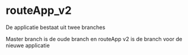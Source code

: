 routeApp_v2
===========
De applicatie bestaat uit twee branches 

Master branch is de oude branch en routeApp v2 is de branch voor de nieuwe applicatie



